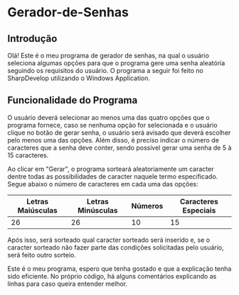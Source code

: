 # Gerador-de-Senhas
## Introdução
Olá! Este é o meu programa de gerador de senhas, na qual o usuário seleciona algumas opções para que o programa gere uma senha aleatória seguindo os requisitos do usuário. O programa a seguir foi feito no SharpDevelop utilizando o Windows Application.

## Funcionalidade do Programa
O usuário deverá selecionar ao menos uma das quatro opções que o programa fornece, caso se nenhuma opção for selecionada e o usuário clique no botão de gerar senha, o usuário será avisado que deverá escolher pelo menos uma das opções. Além disso, é preciso indicar o número de caracteres que a senha deve conter, sendo possível gerar uma senha de 5 à 15 caracteres.

Ao clicar em "Gerar", o programa sorteará aleatoriamente um caracter dentre todas as possibilidades de caracter naquele termo especificado. Segue abaixo o número de caracteres em cada uma das opções:

**Letras Maiúsculas** | **Letras Minúsculas** | **Números** | **Caracteres Especiais**
----- | ----- | ----- | -----
26 | 26 | 10 | 15

Após isso, será sorteado qual caracter sorteado será inserido e, se o caracter sorteado não fazer parte das condições solicitadas pelo usuário, será feito outro sorteio.

Este é o meu programa, espero que tenha gostado e que a explicação tenha sido eficiente. No próprio código, há alguns comentários explicando as linhas para caso queira entender melhor.
